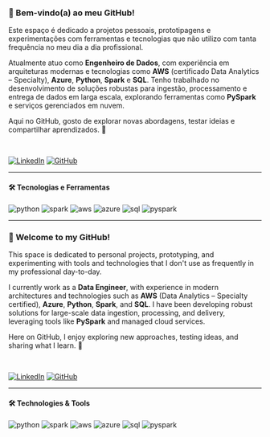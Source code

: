 ### 👋 Bem-vindo(a) ao meu GitHub!

Este espaço é dedicado a projetos pessoais, prototipagens e experimentações com ferramentas e tecnologias que não utilizo com tanta frequência no meu dia a dia profissional.

Atualmente atuo como **Engenheiro de Dados**, com experiência em arquiteturas modernas e tecnologias como **AWS** (certificado Data Analytics – Specialty), **Azure**, **Python**, **Spark** e **SQL**. Tenho trabalhado no desenvolvimento de soluções robustas para ingestão, processamento e entrega de dados em larga escala, explorando ferramentas como **PySpark** e serviços gerenciados em nuvem.

Aqui no GitHub, gosto de explorar novas abordagens, testar ideias e compartilhar aprendizados. 🚀

<br/>

[![LinkedIn](https://img.shields.io/badge/LinkedIn-0077B5?style=for-the-badge&logo=linkedin&logoColor=white)](https://www.linkedin.com/in/dataengdiegobrt/)
[![GitHub](https://img.shields.io/badge/GitHub-100000?style=for-the-badge&logo=github&logoColor=white)](https://github.com/DiegoRodriguesbrt)

---

#### 🛠️ Tecnologias e Ferramentas

<div style="display: inline_block">
  <img align="center" alt="python" src="https://img.shields.io/badge/Python-3776AB?style=for-the-badge&logo=python&logoColor=white">
  <img align="center" alt="spark" src="https://img.shields.io/badge/Apache%20Spark-E25A1C?style=for-the-badge&logo=apachespark&logoColor=white">
  <img align="center" alt="aws" src="https://img.shields.io/badge/AWS-232F3E?style=for-the-badge&logo=amazonaws&logoColor=white">
  <img align="center" alt="azure" src="https://img.shields.io/badge/Azure-0078D4?style=for-the-badge&logo=microsoftazure&logoColor=white">
  <img align="center" alt="sql" src="https://img.shields.io/badge/SQL-4479A1?style=for-the-badge&logo=postgresql&logoColor=white">
  <img align="center" alt="pyspark" src="https://img.shields.io/badge/PySpark-FFAE1A?style=for-the-badge&logo=apachespark&logoColor=white">
</div>

---

### 👋 Welcome to my GitHub!

This space is dedicated to personal projects, prototyping, and experimenting with tools and technologies that I don't use as frequently in my professional day-to-day.

I currently work as a **Data Engineer**, with experience in modern architectures and technologies such as **AWS** (Data Analytics – Specialty certified), **Azure**, **Python**, **Spark**, and **SQL**. I have been developing robust solutions for large-scale data ingestion, processing, and delivery, leveraging tools like **PySpark** and managed cloud services.

Here on GitHub, I enjoy exploring new approaches, testing ideas, and sharing what I learn. 🚀

<br/>

[![LinkedIn](https://img.shields.io/badge/LinkedIn-0077B5?style=for-the-badge&logo=linkedin&logoColor=white)](https://www.linkedin.com/in/dataengdiegobrt/)
[![GitHub](https://img.shields.io/badge/GitHub-100000?style=for-the-badge&logo=github&logoColor=white)](https://github.com/DiegoRodriguesbrt)

---

#### 🛠️ Technologies & Tools

<div style="display: inline_block">
  <img align="center" alt="python" src="https://img.shields.io/badge/Python-3776AB?style=for-the-badge&logo=python&logoColor=white">
  <img align="center" alt="spark" src="https://img.shields.io/badge/Apache%20Spark-E25A1C?style=for-the-badge&logo=apachespark&logoColor=white">
  <img align="center" alt="aws" src="https://img.shields.io/badge/AWS-232F3E?style=for-the-badge&logo=amazonaws&logoColor=white">
  <img align="center" alt="azure" src="https://img.shields.io/badge/Azure-0078D4?style=for-the-badge&logo=microsoftazure&logoColor=white">
  <img align="center" alt="sql" src="https://img.shields.io/badge/SQL-4479A1?style=for-the-badge&logo=postgresql&logoColor=white">
  <img align="center" alt="pyspark" src="https://img.shields.io/badge/PySpark-FFAE1A?style=for-the-badge&logo=apachespark&logoColor=white">
</div>
